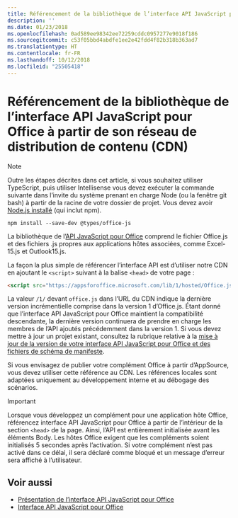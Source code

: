 ```yaml
---
title: Référencement de la bibliothèque de l’interface API JavaScript pour Office à partir de son réseau de distribution de contenu (CDN)
description: ''
ms.date: 01/23/2018
ms.openlocfilehash: 0ad589ee98342ee72259cddc0957277e9018f186
ms.sourcegitcommit: c53f05bbd4abdfe1ee2e42fdd4f82b318b363ad7
ms.translationtype: HT
ms.contentlocale: fr-FR
ms.lasthandoff: 10/12/2018
ms.locfileid: "25505418"
---
```

# <a name="referencing-the-javascript-api-for-office-library-from-its-content-delivery-network-cdn"></a>Référencement de la bibliothèque de l’interface API JavaScript pour Office à partir de son réseau de distribution de contenu (CDN)

> [!NOTE]
> Outre les étapes décrites dans cet article, si vous souhaitez utiliser TypeScript, puis utiliser Intellisense vous devez exécuter la commande suivante dans l’invite du système prenant en charge Node (ou la fenêtre git bash) à partir de la racine de votre dossier de projet. Vous devez avoir [Node.js installé](https://nodejs.org)  (qui inclut npm).
> 
> ```
> npm install --save-dev @types/office-js
> ```

La bibliothèque de l’[API JavaScript pour Office](https://docs.microsoft.com/office/dev/add-ins/reference/javascript-api-for-office?view=office-js) comprend le fichier Office.js et des fichiers .js propres aux applications hôtes associées, comme Excel-15.js et Outlook15.js. 


La façon la plus simple de référencer l’interface API est d’utiliser notre CDN en ajoutant le `<script>` suivant à la balise `<head>` de votre page :  

```html
<script src="https://appsforoffice.microsoft.com/lib/1/hosted/Office.js" type="text/javascript"></script>
```

La valeur `/1/` devant `office.js` dans l’URL du CDN indique la dernière version incrémentielle comprise dans la version 1 d’Office.js. Étant donné que l’interface API JavaScript pour Office maintient la compatibilité descendante, la dernière version continuera de prendre en charge les membres de l’API ajoutés précédemment dans la version 1. Si vous devez mettre à jour un projet existant, consultez la rubrique relative à la [mise à jour de la version de votre interface API JavaScript pour Office et des fichiers de schéma de manifeste](update-your-javascript-api-for-office-and-manifest-schema-version.md). 

Si vous envisagez de publier votre complément Office à partir d’AppSource, vous devez utiliser cette référence au CDN. Les références locales sont adaptées uniquement au développement interne et au débogage des scénarios.

> [!IMPORTANT]
>  Lorsque vous développez un complément pour une application hôte Office, référencez interface API JavaScript pour Office à partir de l’intérieur de la section `<head>` de la page. Ainsi, l’API est entièrement initialisée avant les éléments Body. Les hôtes Office exigent que les compléments soient initialisés 5 secondes après l’activation. Si votre complément n’est pas activé dans ce délai, il sera déclaré comme bloqué et un message d’erreur sera affiché à l’utilisateur.       

## <a name="see-also"></a>Voir aussi

- [Présentation de l’interface API JavaScript pour Office](understanding-the-javascript-api-for-office.md)    
- [Interface API JavaScript pour Office](https://docs.microsoft.com/office/dev/add-ins/reference/javascript-api-for-office?view=office-js)
    
